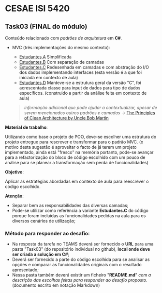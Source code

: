 # CESAE ISI 5420 
 
## Task03 (FINAL do módulo)
 
Conteúdo relacionado com *padrões de arquitetura* em **C#**. 

- MVC (três implementações do mesmo contexto):
   - [Estudantes.A](MVC/Estudantes.A/) Simplificada
   - [Estudantes.B](MVC/Estudantes.B/) Com separação de camadas
   - [Estudantes.C](MVC/Estudantes.C/) Redesenhada em camadas e com abstração do I/O dos dados implementando interfaces (esta versão é a que foi iniciada em contexto de aula)
   - [Estudantes.D](MVC/Estudantes.D/) Manteve-se a estrutura geral da versão "C", foi acrescentada classe para input de dados para tipo de dados específicos. (construido a partir da análise feita em contexto de aula)
   
	> *informação adicional que pode ajudar a contextualizar, apesar de serem mencionados outros padrões e camadas* -> [The Principles of Clean Architecture by Uncle Bob Martin](https://www.youtube.com/watch?v=o_TH-Y78tt4&t=1667s)   
   
**Material de trabalho**:
 
Utilizando como base o projeto de POO, deve-se escolher uma estrutura do projeto entregue para rescrever e transformar para o padrão MVC.
(o motivo desta sugestão é aproveitar o facto de já terem um projeto implementado, ainda está "fresco" na memória portanto, pode-se avançar para a refactorização do bloco de código escolhido com um pouco de análise para se planear a transformação sem perda de funcionalidades)

**Objetivo**:
 
Aplicar as estratégias abordadas em contexto de aula para reescrever o código escolhido. 


**Atenção**:

- Separar bem as responsabilidades das diversas camadas;
- Pode-se utilizar como referência a variante **Estudantes.C** do código porque foram incluidas as funcionalidades pedidas na aula para os diversos cenários de utilização;


### Método para responder ao desafio: 
 
- Na resposta da tarefa no TEAMS deverá ser fornecido o **URL** para uma pasta "Task03" (do repositório individual no github), **local onde deve ser criada a solução em C#**;
- Deverá ser fornecido a parte do código escolhida para se analisar as opções e comparar as funcionalidades originais com o resultado apresentado;
- Nessa pasta também deverá existir um ficheiro "**README.md**" *com a descrição das escolhas feitas para responder ao desafio proposto*. (documento escrito em notação Markdown)

  
